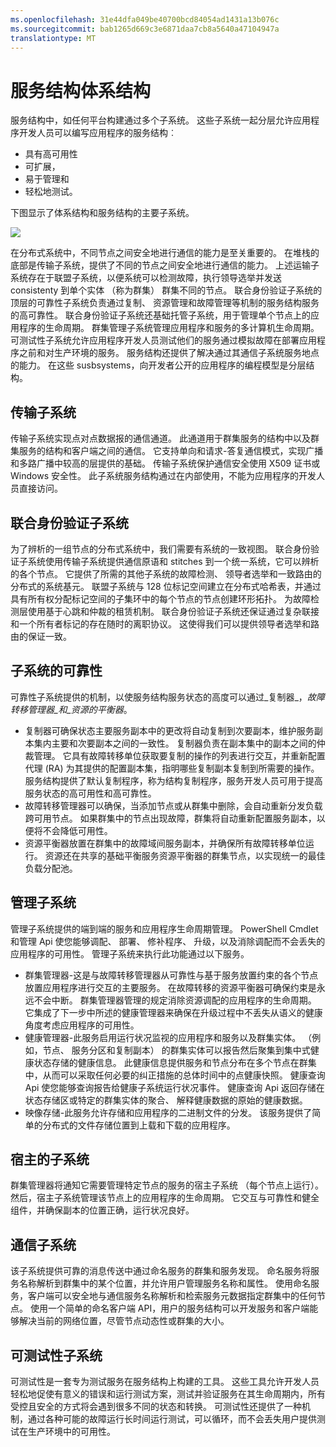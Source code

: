 ```yaml
---
ms.openlocfilehash: 31e44dfa049be40700bcd84054ad1431a13b076c
ms.sourcegitcommit: bab1265d669c3e6871daa7cb8a5640a47104947a
translationtype: MT
---
```

<properties
   pageTitle="服务结构体系结构"
   description="服务结构是一个分布式的系统平台，用于构建可伸缩的、 可靠的和易于管理的云应用程序。 本文介绍服务结构的体系结构。"
   services="service-fabric"
   documentationCenter=".net"
   authors="rishirsinha"
   manager="timlt"
   editor="rishirsinha"/>

<tags
   ms.service="service-fabric"
   ms.devlang="dotnet"
   ms.topic="article"
   ms.tgt_pltfrm="NA"
   ms.workload="NA"
   ms.date="04/27/2015"
   ms.author="rsinha"/>

# 服务结构体系结构

服务结构中，如任何平台构建通过多个子系统。 这些子系统一起分层允许应用程序开发人员可以编写应用程序的服务结构︰ 

* 具有高可用性 
* 可扩展， 
* 易于管理和 
* 轻松地测试。

下图显示了体系结构和服务结构的主要子系统。

![](media/service-fabric-architecture/service-fabric-architecture.png)

在分布式系统中，不同节点之间安全地进行通信的能力是至关重要的。 在堆栈的底部是传输子系统，提供了不同的节点之间安全地进行通信的能力。 上述运输子系统存在于联盟子系统，以便系统可以检测故障，执行领导选举并发送 consistenty 到单个实体 （称为群集） 群集不同的节点。 联合身份验证子系统的顶层的可靠性子系统负责通过复制、 资源管理和故障管理等机制的服务结构服务的高可靠性。 联合身份验证子系统还基础托管子系统，用于管理单个节点上的应用程序的生命周期。 群集管理子系统管理应用程序和服务的多计算机生命周期。 可测试性子系统允许应用程序开发人员测试他们的服务通过模拟故障在部署应用程序之前和对生产环境的服务。  服务结构还提供了解决通过其通信子系统服务地点的能力。 在这些 susbsystems，向开发者公开的应用程序的编程模型是分层结构。

## 传输子系统
传输子系统实现点对点数据报的通信通道。 此通道用于群集服务的结构中以及群集服务的结构和客户端之间的通信。 它支持单向和请求-答复通信模式，实现广播和多路广播中较高的层提供的基础。 传输子系统保护通信安全使用 X509 证书或 Windows 安全性。 此子系统服务结构通过在内部使用，不能为应用程序的开发人员直接访问。

## 联合身份验证子系统
为了辨析的一组节点的分布式系统中，我们需要有系统的一致视图。 联合身份验证子系统使用传输子系统提供通信原语和 stitches 到一个统一系统，它可以辨析的各个节点。 它提供了所需的其他子系统的故障检测、 领导者选举和一致路由的分布式的系统基元。 联盟子系统与 128 位标记空间建立在分布式哈希表，并通过具有所有权分配标记空间的子集环中的每个节点的节点创建环形拓扑。 为故障检测层使用基于心跳和仲裁的租赁机制。 联合身份验证子系统还保证通过复杂联接和一个所有者标记的存在随时的离职协议。 这使得我们可以提供领导者选举和路由的保证一致。 

## 子系统的可靠性
可靠性子系统提供的机制，以使服务结构服务状态的高度可以通过_复制器_，_故障转移管理器_和_资源的平衡器_。

* 复制器可确保状态主要服务副本中的更改将自动复制到次要副本，维护服务副本集内主要和次要副本之间的一致性。 复制器负责在副本集中的副本之间的仲裁管理。 它具有故障转移单位获取要复制的操作的列表进行交互，并重新配置代理 (RA) 为其提供的配置副本集，指明哪些复制副本复制到所需要的操作。 服务结构提供了默认复制程序，称为结构复制程序，服务开发人员可用于提高服务状态的高可用性和高可靠性。
* 故障转移管理器可以确保，当添加节点或从群集中删除，会自动重新分发负载跨可用节点。 如果群集中的节点出现故障，群集将自动重新配置服务副本，以便将不会降低可用性。
* 资源平衡器放置在群集中的故障域间服务副本，并确保所有故障转移单位运行。 资源还在共享的基础平衡服务资源平衡器的群集节点，以实现统一的最佳负载分配池。

## 管理子系统
管理子系统提供的端到端的服务和应用程序生命周期管理。 PowerShell Cmdlet 和管理 Api 使您能够调配、 部署、 修补程序、 升级，以及消除调配而不会丢失的应用程序的可用性。 管理子系统来执行此功能通过以下服务。

* 群集管理器-这是与故障转移管理器从可靠性与基于服务放置约束的各个节点放置应用程序进行交互的主要服务。 在故障转移的资源平衡器可确保约束是永远不会中断。 群集管理器管理的规定消除资源调配的应用程序的生命周期。 它集成了下一步中所述的健康管理器来确保在升级过程中不丢失从语义的健康角度考虑应用程序的可用性。
* 健康管理器-此服务启用运行状况监视的应用程序和服务以及群集实体。 （例如，节点、 服务分区和复制副本） 的群集实体可以报告然后聚集到集中式健康状态存储的健康信息。 此健康信息提供服务和节点分布在多个节点在群集中，从而可以采取任何必要的纠正措施的总体时间中的点健康快照。 健康查询 Api 使您能够查询报告给健康子系统运行状况事件。 健康查询 Api 返回存储在状态存储区或特定的群集实体的聚合、 解释健康数据的原始的健康数据。
* 映像存储-此服务允许存储和应用程序的二进制文件的分发。 该服务提供了简单的分布式的文件存储位置到上载和下载的应用程序。


## 宿主的子系统
群集管理器将通知它需要管理特定节点的服务的宿主子系统 （每个节点上运行）。 然后，宿主子系统管理该节点上的应用程序的生命周期。 它交互与可靠性和健全组件，并确保副本的位置正确，运行状况良好。

## 通信子系统
该子系统提供可靠的消息传送中通过命名服务的群集和服务发现。 命名服务将服务名称解析到群集中的某个位置，并允许用户管理服务名称和属性。 使用命名服务，客户端可以安全地与通信服务名称解析和检索服务元数据指定群集中的任何节点。 使用一个简单的命名客户端 API，用户的服务结构可以开发服务和客户端能够解决当前的网络位置，尽管节点动态性或群集的大小。

## 可测试性子系统
可测试性是一套专为测试服务在服务结构上构建的工具。 这些工具允许开发人员轻松地促使有意义的错误和运行测试方案，测试并验证服务在其生命周期内，所有受控且安全的方式将会遇到很多不同的状态和转换。 可测试性还提供了一种机制，通过各种可能的故障运行长时间运行测试，可以循环，而不会丢失用户提供测试在生产环境中的可用性。
 